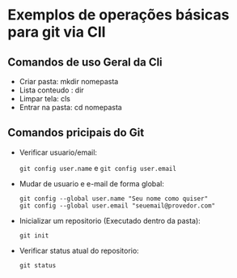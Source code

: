 # Exemplos de operações básicas para git via ClI

## Comandos de uso Geral da Cli

- Criar pasta: mkdir nomepasta
- Lista conteudo : dir
- Limpar tela: cls
- Entrar na pasta: cd nomepasta

## Comandos pricipais do Git

- Verificar usuario/email:

   `git config user.name`  e  `git config user.email`

- Mudar de usuario e e-mail de forma global:

    `git config --global user.name "Seu nome como quiser"` <br>
    `git config --global user.email "seuemail@provedor.com"`

- Inicializar um repositorio (Executado dentro da pasta):

   `git init`

- Verificar status atual do repositorio:

  `git status`



